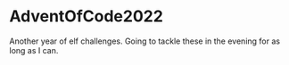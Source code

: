 # AdventOfCode2022

Another year of elf challenges. Going to tackle these in the evening for as long as I can.
